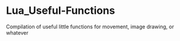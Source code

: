 Lua_Useful-Functions
====================

Compilation of useful little functions for movement, image drawing, or whatever
